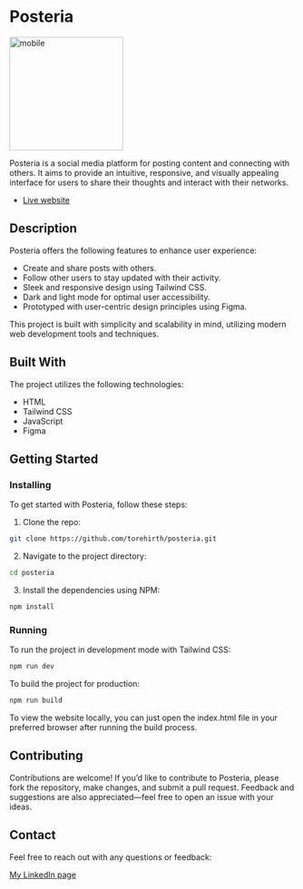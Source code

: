# Posteria

<div align="left">
  <img src="https://github.com/user-attachments/assets/6846cc91-4ec3-42f8-8acc-91982dc1d3be" alt="mobile" width="200">
</div>

Posteria is a social media platform for posting content and connecting with others. It aims to provide an intuitive, responsive, and visually appealing interface for users to share their thoughts and interact with their networks.

- [Live website](https://js2-posteria.netlify.app)

## Description

Posteria offers the following features to enhance user experience:

- Create and share posts with others.
- Follow other users to stay updated with their activity.
- Sleek and responsive design using Tailwind CSS.
- Dark and light mode for optimal user accessibility.
- Prototyped with user-centric design principles using Figma.

This project is built with simplicity and scalability in mind, utilizing modern web development tools and techniques.

## Built With

The project utilizes the following technologies:

- HTML
- Tailwind CSS
- JavaScript
- Figma

## Getting Started

### Installing

To get started with Posteria, follow these steps:

1. Clone the repo:

```bash
git clone https://github.com/torehirth/posteria.git
```

2. Navigate to the project directory:

```bash
cd posteria
```

3. Install the dependencies using NPM:

```bash
npm install
```

### Running

To run the project in development mode with Tailwind CSS:

```bash
npm run dev
```

To build the project for production:

```bash
npm run build
```

To view the website locally, you can just open the index.html file in your preferred browser after running the build process.

## Contributing

Contributions are welcome! If you’d like to contribute to Posteria, please fork the repository, make changes, and submit a pull request. Feedback and suggestions are also appreciated—feel free to open an issue with your ideas.

## Contact

Feel free to reach out with any questions or feedback:

[My LinkedIn page](https://www.linkedin.com/in/torehirth/)
